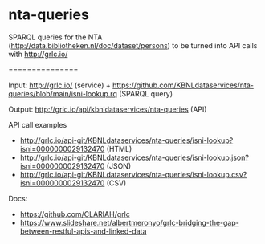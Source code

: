 # nta-queries
SPARQL queries for the NTA (http://data.bibliotheken.nl/doc/dataset/persons) to be turned into API calls with http://grlc.io/

===============

Input: http://grlc.io/ (service) + https://github.com/KBNLdataservices/nta-queries/blob/main/isni-lookup.rq (SPARQL query)

Output: http://grlc.io/api/kbnldataservices/nta-queries (API)

API call examples
- http://grlc.io/api-git/KBNLdataservices/nta-queries/isni-lookup?isni=0000000029132470 (HTML)
- http://grlc.io/api-git/KBNLdataservices/nta-queries/isni-lookup.json?isni=0000000029132470 (JSON)
- http://grlc.io/api-git/KBNLdataservices/nta-queries/isni-lookup.csv?isni=0000000029132470 (CSV)

Docs:
- https://github.com/CLARIAH/grlc
- https://www.slideshare.net/albertmeronyo/grlc-bridging-the-gap-between-restful-apis-and-linked-data

